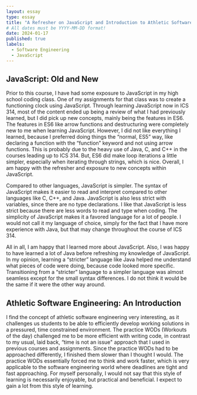 ```yaml
---
layout: essay
type: essay
title: "A Refresher on JavaScript and Introduction to Athletic Software Engineering"
# All dates must be YYYY-MM-DD format!
date: 2024-01-17
published: true
labels:
  - Software Engineering
  - JavaScript
---
```


## JavaScript: Old and New
Prior to this course, I have had some exposure to JavaScript in my high school coding class. One of my assignments for that class was to create a functioning clock using JavaScript. Through learning JavaScript now in ICS 314, most of the content ended up being a review of what I had previously learned, but I did pick up new concepts, mainly being the features in ES6. The features in ES6 like arrow functions and destructuring were completely new to me when learning JavaScript. However, I did not like everything I learned, because I preferred doing things the “normal, ES5” way, like declaring a function with the “function” keyword and not using arrow functions. This is probably due to the heavy use of Java, C, and C++ in the courses leading up to ICS 314. But, ES6 did make loop iterations a little simpler, especially when iterating through strings, which is nice. Overall, I am happy with the refresher and exposure to new concepts within JavaScript. 

Compared to other languages, JavaScript is simpler. The syntax of JavaScript makes it easier to read and interpret compared to other languages like C, C++, and Java. JavaScript is also less strict with variables, since there are no type declarations. I like that JavaScript is less strict because there are less words to read and type when coding. The simplicity of JavaScript makes it a favored language for a lot of people. I would not call it my language of choice, simply for the fact that I have more experience with Java, but that may change throughout the course of ICS 314. 

All in all, I am happy that I learned more about JavaScript. Also, I was happy to have learned a lot of Java before refreshing my knowledge of JavaScript. In my opinion, learning a “stricter” language like Java helped me understand what pieces of code were doing, because code looked more specific. Transitioning from a “stricter” language to a simpler language was almost seamless except for the small syntax differences. I do not think it would be the same if it were the other way around. 

## Athletic Software Engineering: An Introduction
I find the concept of athletic software engineering very interesting, as it challenges us students to be able to efficiently develop working solutions in a pressured, time constrained environment. The practice WODs (Workouts of the day) challenged me to be more efficient with writing code, in contrast to my usual, laid back, “time is not an issue" approach that I used in previous courses and assignments. Since the practice WODs had to be approached differently, I finished them slower than I thought I would. The practice WODs essentially forced me to think and work faster, which is very applicable to the software engineering world where deadlines are tight and fast approaching. For myself personally, I would not say that this style of learning is necessarily enjoyable, but practical and beneficial. I expect to gain a lot from this style of learning. 
